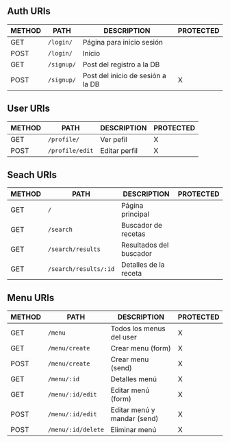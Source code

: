 
## Auth URls

| METHOD | PATH                     | DESCRIPTION                                    | PROTECTED|
|--------|--------------------------|------------------------------------------------|-----------
| GET    |`/login/`                 | Página para inicio sesión                      |          |
| POST   |`/login/`                 | Inicio                                         |          |
| GET    |`/signup/`                | Post del registro a la DB                      |          |
| POST   |`/signup/`                | Post del inicio de sesión a la DB              |   X      |


## User URls

| METHOD | PATH                     | DESCRIPTION                                    | PROTECTED|
|--------|--------------------------|------------------------------------------------|----------|
| GET    |`/profile/`               | Ver pefil                                      |   X      |
| POST   |`/profile/edit`           | Editar perfil                                  |   X      |


## Seach URls

| METHOD | PATH                     | DESCRIPTION                                    |PROTECTED |
|--------|--------------------------|------------------------------------------------|----------|
| GET    |`/`                       | Página principal                               |          |
| GET    |`/search`                 | Buscador de recetas                            |          |
| GET    |`/search/results`         | Resultados del buscador                        |          |
| GET    |`/search/results/:id`     | Detalles de la receta                          |          |


## Menu URls

| METHOD | PATH                     | DESCRIPTION                                    |PROTECTED |
|--------|--------------------------|------------------------------------------------|----------|
| GET    |`/menu`                   | Todos los menus del user                       |     X    |
| GET    |`/menu/create`            | Crear menu (form)                              |     X    |
| POST   |`/menu/create`            | Crear menu (send)                              |     X    |
| GET    |`/menu/:id`               | Detalles menú                                  |     X    |
| GET    |`/menu/:id/edit`          | Editar menú (form)                             |     X    |
| POST   |`/menu/:id/edit`          | Editar menú y mandar (send)                    |     X    |                  
| POST   |`/menu/:id/delete`        | Eliminar menú                                  |     X    |

